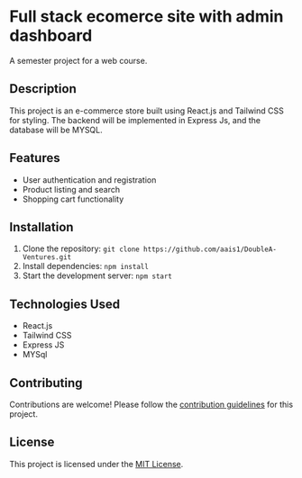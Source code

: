 # Full stack ecomerce site with admin dashboard

A semester project for a web course.

## Description

This project is an e-commerce store built using React.js and Tailwind CSS for styling. The backend will be implemented in Express Js, and the database will be MYSQL.

## Features

- User authentication and registration
- Product listing and search
- Shopping cart functionality

## Installation

1. Clone the repository: `git clone https://github.com/aais1/DoubleA-Ventures.git`
2. Install dependencies: `npm install`
3. Start the development server: `npm start`

## Technologies Used

- React.js
- Tailwind CSS
- Express JS
- MYSql

## Contributing

Contributions are welcome! Please follow the [contribution guidelines](CONTRIBUTING.md) for this project.

## License

This project is licensed under the [MIT License](LICENSE).


